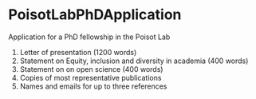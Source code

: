 # PoisotLabPhDApplication
Application for a PhD fellowship in the Poisot Lab

1) Letter of presentation (1200 words)
2) Statement on Equity, inclusion and diversity in academia (400 words)
3) Statement on on open science (400 words)
4) Copies of most representative publications
5) Names and emails for up to three references
